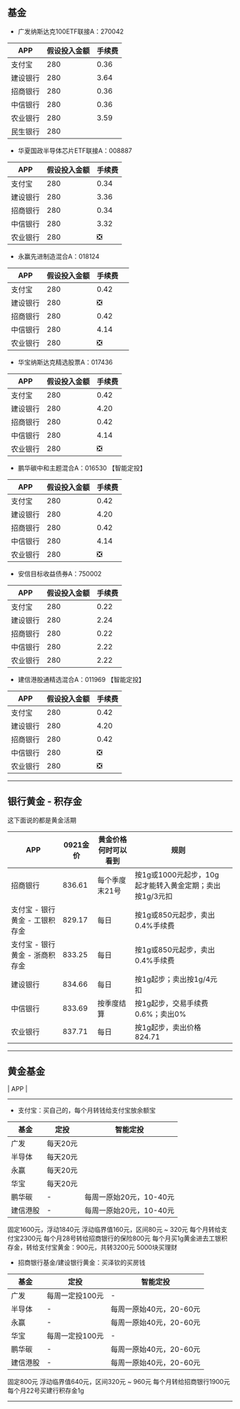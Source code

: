 ## 基金

- 广发纳斯达克100ETF联接A：270042

| APP  | 假设投入金额 | 手续费  |     
| ---- | ------ | ---- | 
| 支付宝  | 280    | 0.36 |     
| 建设银行 | 280    | 3.64 |     
| 招商银行 | 280    | 0.36 |     
| 中信银行 | 280    | 0.36 |    
| 农业银行 | 280    | 3.59 |   
| 民生银行 | 280 | |  


- 华夏国政半导体芯片ETF联接A：008887

| APP  | 假设投入金额 | 手续费  |     
| ---- | ------ | ---- | 
| 支付宝  | 280    | 0.34 |     
| 建设银行 | 280    | 3.36 |     
| 招商银行 | 280    | 0.34 |     
| 中信银行 | 280    | 3.32 |    
| 农业银行 | 280    | ❎ |   

- 永赢先进制造混合A：018124

| APP  | 假设投入金额 | 手续费  |     |
| ---- | ------ | ---- | --- |
| 支付宝  | 280    | 0.42 |     |
| 建设银行 | 280    | ❎ |     |
| 招商银行 | 280    | 0.42 |     |
| 中信银行 | 280    | 4.14 |     |
| 农业银行 | 280    | ❎ |     |

- 华宝纳斯达克精选股票A：017436

| APP  | 假设投入金额 | 手续费  |
| ---- | ------ | ---- | 
| 支付宝  | 280    | 0.42 |       
| 建设银行 | 280    | 4.20 |        
| 招商银行 | 280    | 0.42 |        
| 中信银行 | 280    | 4.14 |        
| 农业银行 | 280    | ❎ |

- 鹏华碳中和主题混合A：016530 【智能定投】

| APP  | 假设投入金额 | 手续费  |     
| ---- | ------ | ---- | 
| 支付宝  | 280    | 0.42 |     
| 建设银行 | 280    | 4.20 |     
| 招商银行 | 280    | 0.42 |     
| 中信银行 | 280    | 4.14 |    
| 农业银行 | 280    | ❎ |   

- 安信目标收益债券A：750002

| APP  | 假设投入金额 | 手续费  |     
| ---- | ------ | ---- | 
| 支付宝  | 280    | 0.22 |     
| 建设银行 | 280    | 2.24 |     
| 招商银行 | 280    | 0.22 |     
| 中信银行 | 280    | 2.22 |    
| 农业银行 | 280    | 2.22 |  

- 建信港股通精选混合A：011969 【智能定投】

| APP  | 假设投入金额 | 手续费  |     
| ---- | ------ | ---- | 
| 支付宝  | 280    | 0.42 |     
| 建设银行 | 280    | 4.20 |     
| 招商银行 | 280    | 0.42 |     
| 中信银行 | 280    | ❎ |    
| 农业银行 | 280    | ❎ |  

<hr>

## 银行黄金 - 积存金

这下面说的都是黄金活期

| APP                | 0921金价 | 黄金价格何时可以看到 | 规则                                 |     |
| ------------------ | ------ | ---------- | ---------------------------------- | --- |
| 招商银行               | 836.61 | 每个季度末21号   | 按1g或1000元起步，10g起才能转入黄金定期；卖出按1g/3元扣 |     |
| 支付宝 - 银行黄金 - 工银积存金 | 829.17 | 每日         | 按1g或850元起步，卖出0.4%手续费               |     |
| 支付宝 - 银行黄金 - 浙商积存金 | 833.25 | 每日         | 按1g或850元起步，卖出0.4%手续费               |     |
| 建设银行               | 834.66 | 每日         | 按1g起步；卖出按1g/4元扣                    |     |
| 中信银行               | 833.69 | 按季度结算      | 按1g起步，交易手续费0.6%；卖出0%               |     |
| 农业银行               | 837.71 | 每日         | 按1g起步，卖出价格824.71                   |     |

<hr>

## 黄金基金

| APP | 



<hr>

- 支付宝：买自己的，每个月转钱给支付宝放余额宝

| 基金 | 定投 | 智能定投 | 
| -- | -- | -- |
| 广发 | 每天20元 |  |
| 半导体 | 每天20元 | | 
| 永赢 | 每天20元 | | 
| 华宝 | 每天20元 | | 
| 鹏华碳 | - | 每周一原始20元，10-40元| 
| 建信港股 | - |每周一原始20元，10-40元| 

固定1600元，浮动1840元
浮动临界值160元，区间80元 ~ 320元
每个月转给支付宝2300元
每个月28号转给招商银行的保险800元
每个月买1g黄金进去工银积存金，转给支付宝黄金：900元，共转3200元
5000块买理财


- 招商银行基金/建设银行黄金：买泽钦的买房钱

| 基金 | 定投 | 智能定投 | 
| -- | -- | -- |
| 广发 | 每周一定投100元 | -| 
| 半导体 | - | 每周一原始40元，20-60元|  
| 永赢 | - | 每周一原始40元，20-60元|  
| 华宝 |  每周一定投100元 | -| 
| 鹏华碳 | - | 每周一原始40元，20-60元|
| 建信港股 | - |每周一原始40元，20-60元|

固定800元
浮动临界值640元，区间320元 ~ 960元
每个月转给招商银行1900元
每个月22号买建行积存金1g



<hr>


